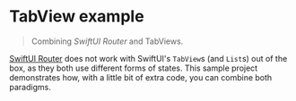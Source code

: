 # TabView example
> Combining *SwiftUI Router* and TabViews.

[SwiftUI Router](https://github.com/frzi/SwiftUIRouter) does not work with SwiftUI's `TabView`s (and `List`s) out of the box, as they both use different forms of states. This sample project demonstrates how, with a little bit of extra code, you can combine both paradigms.